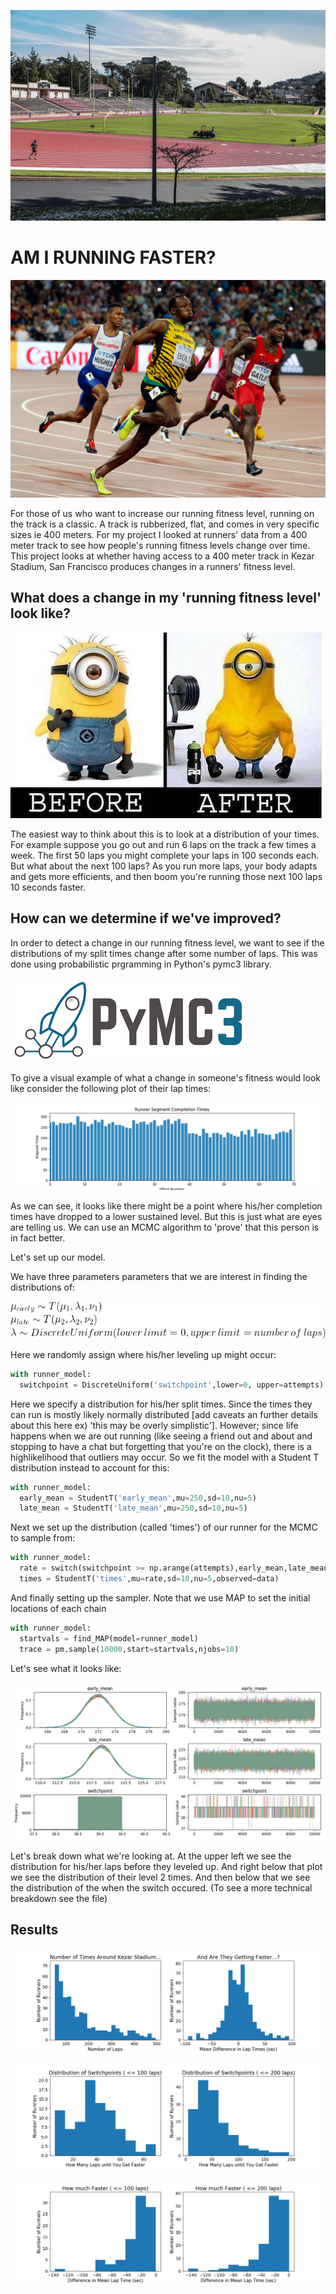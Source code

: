 ![alt text](https://github.com/amc5dg/Run-Faster/blob/master/images/kezar.jpg "Picture of Kezar Stadium")


# AM I RUNNING FASTER?

![alt text](https://github.com/amc5dg/Run-Faster/blob/master/images/Usain-Bolt3.jpg "Running Really Fast")


For those of us who want to increase our running fitness level, running on the track is a classic. A track is rubberized, flat, and comes in very specific sizes ie 400 meters. For my project I looked at runners' data from a 400 meter track to see how people's running fitness levels change over time. This project looks at whether having access to a 400 meter track in Kezar Stadium, San Francisco produces changes in a runners' fitness level.  

## What does a change in my 'running fitness level' look like?

![alt text](https://github.com/amc5dg/Run-Faster/blob/master/images/out%2Bof%2Bshape%2Bfunny.jpeg "Picture of Minion going to gym")

The easiest way to think about this is to look at a distribution of your times. For example suppose you go out and run 6 laps on the track a few times a week. The first 50 laps you might complete your laps in 100 seconds each. But what about the next 100 laps? As you run more laps, your body adapts and gets more efficients, and then boom you're running those next 100 laps 10 seconds faster.

## How can we determine if we've improved?     

In order to detect a change in our running fitness level, we want to see if the distributions of my split times change after some number of laps. This was done using probabilistic prgramming in Python's pymc3 library.

![alt text](https://github.com/amc5dg/Run-Faster/blob/master/images/pymc3.png "pymc3 logo")

To give a visual example of what a change in someone's fitness would look like consider the following plot of their lap times:

![alt text](https://github.com/amc5dg/Run-Faster/blob/master/images/data_sim.png "sample data")

As we can see, it looks like there might be a point where his/her completion times have dropped to a lower sustained level. But this is just what are eyes are telling us. We can use an MCMC algorithm to 'prove' that this person is in fact better.

Let's set up our model.

We have three parameters parameters that we are interest in finding the distributions of:

![alt text](https://github.com/amc5dg/Run-Faster/blob/master/images/CodeCogsEqn%20(2).gif "equation 1")

Here we randomly assign where his/her leveling up might occur:

```python
with runner_model:
  switchpoint = DiscreteUniform('switchpoint',lower=0, upper=attempts)
```

Here we specify a distribution for his/her split times. Since the times they can run is mostly likely normally distributed [add caveats an further details about this here ex) 'this may be overly simplistic']. However; since life happens when we are out running (like seeing a friend out and about and stopping to have a chat but forgetting that you're on the clock), there is a highlikelihood that outliers may occur. So we fit the model with a Student T distribution instead to account for this:

```python
with runner_model:  
  early_mean = StudentT('early_mean',mu=250,sd=10,nu=5)
  late_mean = StudentT('late_mean',mu=250,sd=10,nu=5)
```

Next we set up the distribution (called 'times') of our runner for the MCMC to sample from:

```python
with runner_model: 
  rate = switch(switchpoint >= np.arange(attempts),early_mean,late_mean)
  times = StudentT('times',mu=rate,sd=10,nu=5,observed=data)
```
And finally setting up the sampler. Note that we use MAP to set the initial locations of each chain

```python
with runner_model:
  startvals = find_MAP(model=runner_model)
  trace = pm.sample(10000,start=startvals,njobs=10)
  ```

Let's see what it looks like:

![alt text](https://github.com/amc5dg/Run-Faster/blob/master/images/data_sim_tr.png "sample traceplot")

Let's break down what we're looking at. At the upper left we see the distribution for his/her laps before they leveled up. And right below that plot we see the distribution of their level 2 times. And then below that we see the distribution of the when the switch occured. (To see a more technical breakdown see the <filename> file)  

## Results

![alt text](https://github.com/amc5dg/Run-Faster/blob/master/images/intro_plot.png "Introduction Graphs")

![alt text](https://github.com/amc5dg/Run-Faster/blob/master/images/switchpoints.png "Switchpoints")

![alt text](https://github.com/amc5dg/Run-Faster/blob/master/images/howmuchfaster.png "Faster")


